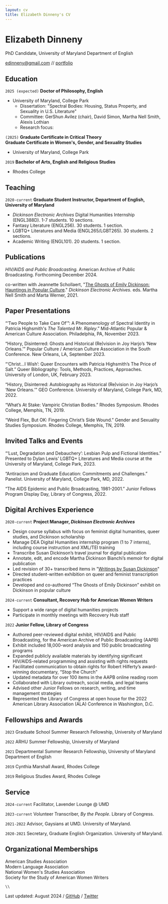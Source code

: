 ```yaml
---
layout: cv
title: Elizabeth Dinneny's CV
---
```

# Elizabeth Dinneny
PhD Candidate, University of Maryland Department of English


<div id="webaddress">
<a href="mailto:edinneny@gmail.com">edinneny@gmail.com</a> // 
<a href="/portfolio">portfolio</a>

</div>


## Education

`2025 (expected)`
__Doctor of Philosophy, English__
- University of Maryland, College Park
  - Dissertation: "Spectral Bodies: Housing, Status Property, and Sexuality in U.S. Literature"
  - Committee: GerShun Avilez (chair), David Simon, Martha Nell Smith, Alexis Lothian
  - Research focus: 

`(2025)`
__Graduate Certificate in Critical Theory__  
__Graduate Certificate in Women's, Gender, and Sexuality Studies__

- University of Maryland, College Park

`2019`
__Bachelor of Arts, English and Religious Studies__

- Rhodes College

## Teaching
`2020-current`
__Graduate Student Instructor, Department of English, University of Maryland__
- *Dickinson Electronic Archives* Digital Humanities Internship (ENGL388D). 1-7 students. 10 sections.
- Fantasy Literature (ENGL256). 30 students. 1 section.
- LGBTQ+ Literatures and Media (ENGL265/LGBT265). 30 students. 2 sections.
- Academic Writing (ENGL101). 20 students. 1 section.

## Publications
*HIV/AIDS and Public Broadcasting.* American Archive of Public Broadcasting. Forthcoming December 2024.

co-written with Jeannette Schollaert, "[The Ghosts of Emily Dickinson: Hauntings in Popular Culture](https://www.emilydickinson.org/ghosts-of-emily-dickinson-hauntings-in-popular-culture)." *Dickinson Electronic Archives.* eds. Martha Nell Smith and Marta Werner, 2021.

## Paper Presentations
“‘Two People to Take Care Of’”: A Phenomenology of Spectral Identity in Patricia Highsmith's *The Talented Mr. Ripley*.” Mid-Atlantic Popular & American Culture Association. Philadelphia, PA, November 2023.

“History, Disinterred: Ghosts and Historical (Re)vision in Joy Harjo’s ‘New Orleans.’” Popular Culture / American Culture Association in the South Conference. New Orleans, LA, September 2023. 
  
“‘Christ…I Wish’: Queer Encounters with Patricia Highsmith’s The Price of Salt.” Queer Bibliography: Tools, Methods, Practices, Approaches. University of London, UK, February 2023. 

“History, Disinterred: Autobiography as Historical (Re)vision in Joy Harjo’s ‘New Orleans.’” GEO Conference. University of Maryland, College Park, MD, 2022. 

“What’s At Stake: Vampiric Christian Bodies.” Rhodes Symposium. Rhodes College, Memphis, TN, 2019.

“Weird Flex, But OK: Fingering Christ’s Side Wound.” Gender and Sexuality Studies Symposium. Rhodes College, Memphis, TN, 2019. 

## Invited Talks and Events
“‘Lust, Degradation and Debauchery’: Lesbian Pulp and Fictional Identities.” Presented to Dylan Lewis’ LGBTQ+ Literatures and Media course at the University of Maryland, College Park, 2023.

“Antiracism and Graduate Education: Commitments and Challenges.” Panelist. University of Maryland, College Park, MD, 2022. 


“The AIDS Epidemic and Public Broadcasting, 1981-2001.” Junior Fellows Program Display Day, Library of Congress, 2022. 


## Digital Archives Experience

`2020-current`
__Project Manager, *Dickinson Electronic Archives*__ 
<ul class="a"> 
<li>Design course syllabus with focus on feminist digital humanities, queer studies, and Dickinson scholarship</li>  
<li>Manage DEA Digital Humanities internship program (1 to 7 interns), including course instruction and XML/TEI training</li>    
<li>Transcribe Susan Dickinson’s travel journal for digital publication</li>  
<li>Annotate, edit, and encode Martha Dickinson Bianchi’s memoir for digital publication</li>  
<li>Led revision of 30+ transcribed items in "<a href="https://www.emilydickinson.org/writings-by-susan-dickinson">Writings by Susan Dickinson</a>"</li>   
<li>Directed student-written exhibition on queer and feminist transcription practices</li>  
<li>Developed and co-authored “The Ghosts of Emily Dickinson” exhibit on Dickinson in popular culture</li>  
</ul>


`2024-current`
__Consultant, Recovery Hub for American Women Writers__
<ul class="a">
<li>Support a wide range of digital humanities projects</li>
<li>Participate in monthly meetings with Recovery Hub staff</li>
</ul>



`2022`
__Junior Fellow, Library of Congress__
<ul class="a">
<li>Authored peer-reviewed digital exhibit, HIV/AIDS and Public Broadcasting, for the American Archive of Public Broadcasting (AAPB)</li>
<li>Exhibit included 18,000-word analysis and 150 public broadcasting programs</li> 
<li>Expanded publicly available materials by identifying significant HIV/AIDS-related programming and assisting with rights requests</li>
<li>Facilitated communication to obtain rights for Robert Hilferty’s award-winning documentary, “Stop the Church”</li>
<li>Updated metadata for over 100 items in the AAPB online reading room</li>
<li>Collaborated with Library outreach, social media, and legal teams</li>
<li>Advised other Junior Fellows on research, writing, and time management strategies</li>
<li>Represented the Library of Congress at open house for the 2022 American Library Association (ALA) Conference in Washington, D.C.</li>
</ul> 


## Fellowships and Awards

`2023`
Graduate School Summer Research Fellowship, University of Maryland

`2022`
ARHU Summer Fellowship, University of Maryland

`2021`
Departmental Summer Research Fellowship, University of Maryland Department of English

`2019`
Cynthia Marshall Award, Rhodes College

`2019`
Religious Studies Award, Rhodes College

## Service
`2024-current`
Facilitator, Lavender Lounge @ UMD 

`2023-current`
Volunteer Transcriber, *By the People*. Library of Congress.

`2021-2022`
Advisor, Gaysians at UMD. University of Maryland.

`2020-2021`
Secretary, Graduate English Organization. University of Maryland.

## Organizational Memberships
American Studies Association  
Modern Language Association  
National Women's Studies Association  
Society for the Study of American Women Writers  
   
    \\  
          
Last updated: August 2024   /  [GitHub](https://github.com/eliz-abeth)  /  [Twitter](https://x.com/elizdin)


